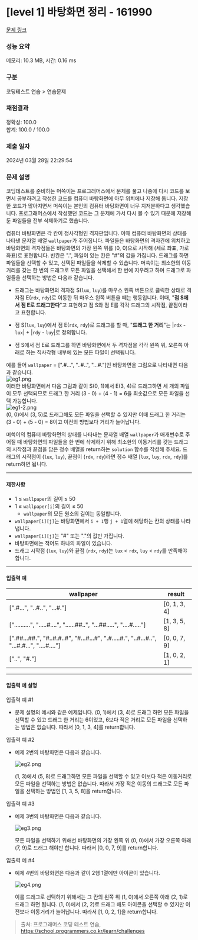# [level 1] 바탕화면 정리 - 161990 

[문제 링크](https://school.programmers.co.kr/learn/courses/30/lessons/161990) 

### 성능 요약

메모리: 10.3 MB, 시간: 0.16 ms

### 구분

코딩테스트 연습 > 연습문제

### 채점결과

정확성: 100.0<br/>합계: 100.0 / 100.0

### 제출 일자

2024년 03월 28일 22:29:54

### 문제 설명

<p element-id="243">코딩테스트를 준비하는 머쓱이는 프로그래머스에서 문제를 풀고 나중에 다시 코드를 보면서 공부하려고 작성한 코드를 컴퓨터 바탕화면에 아무 위치에나 저장해 둡니다. 저장한 코드가 많아지면서 머쓱이는 본인의 컴퓨터 바탕화면이 너무 지저분하다고 생각했습니다. 프로그래머스에서 작성했던 코드는 그 문제에 가서 다시 볼 수 있기 때문에 저장해 둔 파일들을 전부 삭제하기로 했습니다.</p>

<p element-id="242">컴퓨터 바탕화면은 각 칸이 정사각형인 격자판입니다. 이때 컴퓨터 바탕화면의 상태를 나타낸 문자열 배열 <code element-id="241">wallpaper</code>가 주어집니다. 파일들은 바탕화면의 격자칸에 위치하고 바탕화면의 격자점들은 바탕화면의 가장 왼쪽 위를 (0, 0)으로 시작해 (세로 좌표, 가로 좌표)로 표현합니다. 빈칸은 ".", 파일이 있는 칸은 "#"의 값을 가집니다. 드래그를 하면 파일들을 선택할 수 있고, 선택된 파일들을 삭제할 수 있습니다. 머쓱이는 최소한의 이동거리를 갖는 한 번의 드래그로 모든 파일을 선택해서 한 번에 지우려고 하며 드래그로 파일들을 선택하는 방법은 다음과 같습니다.</p>

<ul element-id="240">
<li element-id="239"><p element-id="238">드래그는 바탕화면의 격자점 S(<code element-id="237">lux</code>, <code element-id="236">luy</code>)를 마우스 왼쪽 버튼으로 클릭한 상태로 격자점 E(<code element-id="235">rdx</code>, <code element-id="234">rdy</code>)로 이동한 뒤 마우스 왼쪽 버튼을 떼는 행동입니다. 이때, "<strong element-id="233">점 S에서 점 E로 드래그한다</strong>"고 표현하고 점 S와 점 E를 각각 드래그의 시작점, 끝점이라고 표현합니다.</p></li>
<li element-id="232"><p element-id="231">점 S(<code element-id="230">lux</code>, <code element-id="229">luy</code>)에서 점 E(<code element-id="228">rdx</code>, <code element-id="227">rdy</code>)로 드래그를 할 때, "<strong element-id="226">드래그 한 거리</strong>"는 |<code element-id="225">rdx</code> - <code element-id="224">lux</code>| + |<code element-id="223">rdy</code> - <code element-id="222">luy</code>|로 정의합니다.</p></li>
<li element-id="221"><p element-id="220">점 S에서 점 E로 드래그를 하면 바탕화면에서 두 격자점을 각각 왼쪽 위, 오른쪽 아래로 하는 직사각형 내부에 있는 모든 파일이 선택됩니다.</p></li>
</ul>

<p element-id="219">예를 들어 <code element-id="218">wallpaper</code> = [".#...", "..#..", "...#."]인 바탕화면을 그림으로 나타내면 다음과 같습니다.<br element-id="217">
<img src="https://grepp-programmers.s3.ap-northeast-2.amazonaws.com/files/production/ec8b3f44-17e9-4044-8117-fad0f1f4402f/eg1.png" title="" alt="eg1.png" element-id="216"><br element-id="215">
이러한 바탕화면에서 다음 그림과 같이 S(0, 1)에서 E(3, 4)로 드래그하면  세 개의 파일이 모두 선택되므로  드래그 한 거리 (3 - 0) + (4 - 1) = 6을 최솟값으로 모든 파일을 선택 가능합니다.<br element-id="214">
<img src="https://grepp-programmers.s3.ap-northeast-2.amazonaws.com/files/production/e69e8776-4e56-4abb-b2a7-3dc695620ef4/eg1-2.png" title="" alt="eg1-2.png" element-id="213"><br element-id="212">
(0, 0)에서 (3, 5)로 드래그해도 모든 파일을 선택할 수 있지만 이때 드래그 한 거리는 (3 - 0) + (5 - 0) = 8이고 이전의 방법보다 거리가 늘어납니다.</p>

<p element-id="211">머쓱이의 컴퓨터 바탕화면의 상태를 나타내는 문자열 배열 <code element-id="210">wallpaper</code>가 매개변수로 주어질 때 바탕화면의 파일들을 한 번에 삭제하기 위해 최소한의 이동거리를 갖는 드래그의 시작점과 끝점을 담은 정수 배열을 return하는 <code element-id="209">solution</code> 함수를 작성해 주세요. 드래그의 시작점이 (<code element-id="208">lux</code>, <code element-id="207">luy</code>), 끝점이 (<code element-id="206">rdx</code>, <code element-id="205">rdy</code>)라면 정수 배열 [<code element-id="204">lux</code>, <code element-id="203">luy</code>, <code element-id="202">rdx</code>, <code element-id="201">rdy</code>]를 return하면 됩니다.</p>

<hr element-id="200">

<h4 element-id="199">제한사항</h4>

<ul element-id="198">
<li element-id="197"> 1 ≤ <code element-id="196">wallpaper</code>의 길이 ≤ 50</li>
<li element-id="195">1 ≤ <code element-id="194">wallpaper[i]</code>의 길이 ≤ 50

<ul element-id="193">
<li element-id="192"><code element-id="191">wallpaper</code>의 모든 원소의 길이는 동일합니다.</li>
</ul></li>
<li element-id="190"><code element-id="189">wallpaper[i][j]</code>는 바탕화면에서 <code element-id="188">i + 1</code>행 <code element-id="187">j + 1</code>열에 해당하는 칸의 상태를 나타냅니다.</li>
<li element-id="186"><code element-id="185">wallpaper[i][j]</code>는 "#" 또는 "."의 값만 가집니다.</li>
<li element-id="184">바탕화면에는 적어도 하나의 파일이 있습니다.</li>
<li element-id="183">드래그 시작점 (<code element-id="182">lux</code>, <code element-id="181">luy</code>)와 끝점 (<code element-id="180">rdx</code>, <code element-id="179">rdy</code>)는 <code element-id="178">lux</code> &lt; <code element-id="177">rdx</code>, <code element-id="176">luy</code> &lt; <code element-id="175">rdy</code>를 만족해야 합니다.</li>
</ul>

<hr element-id="174">

<h4 element-id="173">입출력 예</h4>
<table class="table" element-id="172">
        <thead element-id="171"><tr element-id="170">
<th element-id="169">wallpaper</th>
<th element-id="168">result</th>
</tr>
</thead>
        <tbody element-id="167"><tr element-id="166">
<td element-id="165">[".#...", "..#..", "...#."]</td>
<td element-id="164">[0, 1, 3, 4]</td>
</tr>
<tr element-id="163">
<td element-id="162">["..........", ".....#....", "......##..", "...##.....", "....#....."]</td>
<td element-id="161">[1, 3, 5, 8]</td>
</tr>
<tr element-id="160">
<td element-id="159">[".##...##.", "#..#.#..#", "#...#...#", ".#.....#.", "..#...#..", "...#.#...", "....#...."]</td>
<td element-id="158">[0, 0, 7, 9]</td>
</tr>
<tr element-id="157">
<td element-id="156">["..", "#."]</td>
<td element-id="155">[1, 0, 2, 1]</td>
</tr>
</tbody>
      </table>
<hr element-id="154">

<h4 element-id="153">입출력 예 설명</h4>

<p element-id="152">입출력 예 #1</p>

<ul element-id="151">
<li element-id="150">문제 설명의 예시와 같은 예제입니다. (0, 1)에서 (3, 4)로 드래그 하면 모든 파일을 선택할 수 있고 드래그 한 거리는 6이었고, 6보다 적은 거리로 모든 파일을 선택하는 방법은 없습니다. 따라서 [0, 1, 3, 4]를 return합니다.</li>
</ul>

<p element-id="149">입출력 예 #2</p>

<ul element-id="148">
<li element-id="147"><p element-id="146">예제 2번의 바탕화면은 다음과 같습니다.</p>

<p element-id="145"><img src="https://grepp-programmers.s3.ap-northeast-2.amazonaws.com/files/production/8bf4e2ba-1700-4231-a6ed-c18455919928/eg2.png" title="" alt="eg2.png" element-id="144"></p>

<p element-id="143">(1, 3)에서 (5, 8)로 드래그하면 모든 파일을 선택할 수 있고 이보다 적은 이동거리로 모든 파일을 선택하는 방법은 없습니다. 따라서 가장 적은 이동의 드래그로 모든 파일을 선택하는 방법인 [1, 3, 5, 8]을 return합니다.</p></li>
</ul>

<p element-id="142">입출력 예 #3</p>

<ul element-id="141">
<li element-id="140"><p element-id="139">예제 3번의 바탕화면은 다음과 같습니다.</p>

<p element-id="138"><img src="https://grepp-programmers.s3.ap-northeast-2.amazonaws.com/files/production/7cc308f7-b8d7-482e-9e06-18bc1133aea0/eg3.png" title="" alt="eg3.png" element-id="137"></p>

<p element-id="136">모든 파일을 선택하기 위해선 바탕화면의 가장 왼쪽 위 (0, 0)에서 가장 오른쪽 아래 (7, 9)로 드래그 해야만 합니다. 따라서 [0, 0, 7, 9]를 return합니다.</p></li>
</ul>

<p element-id="135">입출력 예 #4</p>

<ul element-id="134">
<li element-id="133"><p element-id="132">예제 4번의 바탕화면은 다음과 같이 2행 1열에만 아이콘이 있습니다.</p>

<p element-id="131"><img src="https://grepp-programmers.s3.ap-northeast-2.amazonaws.com/files/production/5f726562-04dd-4056-8dd7-e58d1519f6ec/eg4.png" title="" alt="eg4.png" element-id="130"></p>

<p element-id="129">이를 드래그로 선택하기 위해서는 그 칸의 왼쪽 위 (1, 0)에서 오른쪽 아래 (2, 1)로 드래그 하면 됩니다. (1, 0)에서 (2, 2)로 드래그 해도 아이콘을 선택할 수 있지만 이전보다 이동거리가 늘어납니다. 따라서 [1, 0, 2, 1]을 return합니다.</p></li>
</ul>


> 출처: 프로그래머스 코딩 테스트 연습, https://school.programmers.co.kr/learn/challenges